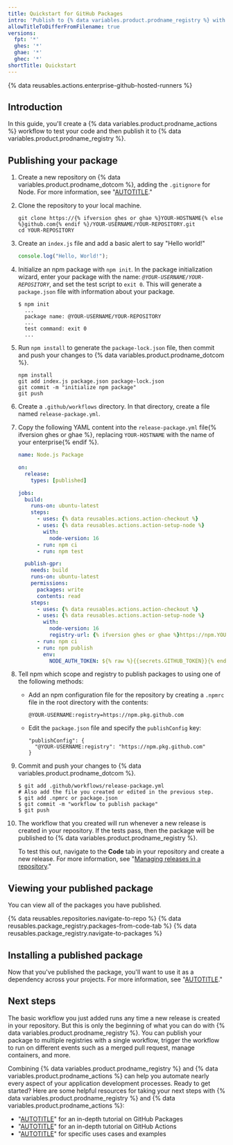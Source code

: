 ```yaml
---
title: Quickstart for GitHub Packages
intro: 'Publish to {% data variables.product.prodname_registry %} with {% data variables.product.prodname_actions %}.'
allowTitleToDifferFromFilename: true
versions:
  fpt: '*'
  ghes: '*'
  ghae: '*'
  ghec: '*'
shortTitle: Quickstart
---
```


{% data reusables.actions.enterprise-github-hosted-runners %}

## Introduction

In this guide, you'll create a {% data variables.product.prodname_actions %} workflow to test your code and then publish it to {% data variables.product.prodname_registry %}.

## Publishing your package

1. Create a new repository on {% data variables.product.prodname_dotcom %}, adding the `.gitignore` for Node. For more information, see "[AUTOTITLE](/repositories/creating-and-managing-repositories/creating-a-new-repository)."
1. Clone the repository to your local machine.

    ```shell
    git clone https://{% ifversion ghes or ghae %}YOUR-HOSTNAME{% else %}github.com{% endif %}/YOUR-USERNAME/YOUR-REPOSITORY.git
    cd YOUR-REPOSITORY
    ```

1. Create an `index.js` file and add a basic alert to say "Hello world!"

    ```javascript copy
    console.log("Hello, World!");
    ```

1. Initialize an npm package with `npm init`. In the package initialization wizard, enter your package with the name: _`@YOUR-USERNAME/YOUR-REPOSITORY`_, and set the test script to `exit 0`. This will generate a `package.json` file with information about your package.

    ```shell
    $ npm init
      ...
      package name: @YOUR-USERNAME/YOUR-REPOSITORY
      ...
      test command: exit 0
      ...    
    ```

1. Run `npm install` to generate the `package-lock.json` file, then commit and push your changes to {% data variables.product.prodname_dotcom %}.

    ```shell
    npm install
    git add index.js package.json package-lock.json
    git commit -m "initialize npm package"
    git push
    ```

1. Create a `.github/workflows` directory. In that directory, create a file named `release-package.yml`.
1. Copy the following YAML content into the `release-package.yml` file{% ifversion ghes or ghae %}, replacing `YOUR-HOSTNAME` with the name of your enterprise{% endif %}.

    ```yaml copy
    name: Node.js Package

    on:
      release:
        types: [published]

    jobs:
      build:
        runs-on: ubuntu-latest
        steps:
          - uses: {% data reusables.actions.action-checkout %}
          - uses: {% data reusables.actions.action-setup-node %}
            with:
              node-version: 16
          - run: npm ci
          - run: npm test

      publish-gpr:
        needs: build
        runs-on: ubuntu-latest
        permissions:
          packages: write
          contents: read
        steps:
          - uses: {% data reusables.actions.action-checkout %}
          - uses: {% data reusables.actions.action-setup-node %}
            with:
              node-version: 16
              registry-url: {% ifversion ghes or ghae %}https://npm.YOUR-HOSTNAME.com/{% else %}https://npm.pkg.github.com/{% endif %}
          - run: npm ci
          - run: npm publish
            env:
              NODE_AUTH_TOKEN: ${% raw %}{{secrets.GITHUB_TOKEN}}{% endraw %}
    ```

1. Tell npm which scope and registry to publish packages to using one of the following methods:
   - Add an npm configuration file for the repository by creating a `.npmrc` file in the root directory with the contents:

      ```shell
      @YOUR-USERNAME:registry=https://npm.pkg.github.com
      ```

   - Edit the `package.json` file and specify the `publishConfig` key:

      ```shell
      "publishConfig": {
        "@YOUR-USERNAME:registry": "https://npm.pkg.github.com"
      }
      ```

1. Commit and push your changes to {% data variables.product.prodname_dotcom %}.

    ```shell
    $ git add .github/workflows/release-package.yml
    # Also add the file you created or edited in the previous step.
    $ git add .npmrc or package.json
    $ git commit -m "workflow to publish package"
    $ git push
    ```

1. The workflow that you created will run whenever a new release is created in your repository. If the tests pass, then the package will be published to {% data variables.product.prodname_registry %}.

    To test this out, navigate to the **Code** tab in your repository and create a new release. For more information, see "[Managing releases in a repository](/github/administering-a-repository/managing-releases-in-a-repository#creating-a-release)."

## Viewing your published package

You can view all of the packages you have published.

{% data reusables.repositories.navigate-to-repo %}
{% data reusables.package_registry.packages-from-code-tab %}
{% data reusables.package_registry.navigate-to-packages %}

## Installing a published package

Now that you've published the package, you'll want to use it as a dependency across your projects. For more information, see "[AUTOTITLE](/packages/working-with-a-github-packages-registry/working-with-the-npm-registry#installing-a-package)."

## Next steps

The basic workflow you just added runs any time a new release is created in your repository. But this is only the beginning of what you can do with {% data variables.product.prodname_registry %}. You can publish your package to multiple registries with a single workflow, trigger the workflow to run on different events such as a merged pull request, manage containers, and more.

Combining {% data variables.product.prodname_registry %} and {% data variables.product.prodname_actions %} can help you automate nearly every aspect of your application development processes. Ready to get started? Here are some helpful resources for taking your next steps with {% data variables.product.prodname_registry %} and {% data variables.product.prodname_actions %}:

- "[AUTOTITLE](/packages/learn-github-packages)" for an in-depth tutorial on GitHub Packages
- "[AUTOTITLE](/actions/learn-github-actions)" for an in-depth tutorial on GitHub Actions
- "[AUTOTITLE](/packages/working-with-a-github-packages-registry)" for specific uses cases and examples
